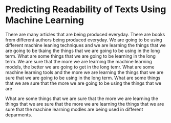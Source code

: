 # Predicting Readability of Texts Using Machine Learning

There are many articles that are being produced everyday. There are books from different authors being produced everyday. We are going to be using different machine leaning techniques and we are learning the things that we are going to be tkaing the things that we are going to be using in the long term. What are some things that we are going to be learning in the long term. We are sure that the more we are learning the machine learning models, the better we are going to get in the long temr. What are some machine learning tools and the more we are learning the things that we are sure that we are going to be using in the long term. What are some things that we are sure that the more we are going to be using the things that we are 

What are some things that we are sure that the more we are learning the things that we are sure that the more we are learning the things that we are sure that the machine learning modles are being used in different deparments. 
